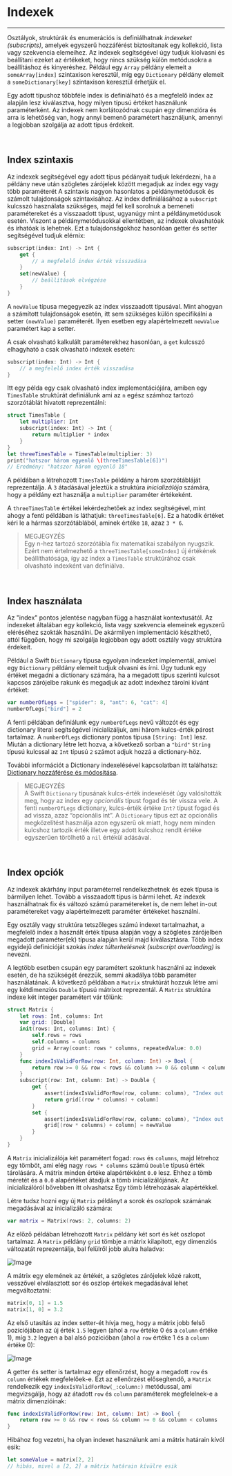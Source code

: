 # Indexek
---------
Osztályok, struktúrák és enumerációs is definiálhatnak *indexeket (subscripts)*, amelyek egyszerű hozzáférést biztosítanak egy kollekció, lista vagy szekvencia elemeihez. Az indexek segítségével úgy tudjuk kiolvasni és beállítani ezeket az értékeket, hogy nincs szükség külön metódusokra a beállításhoz és kinyeréshez. Például egy `Array` példány elemeit a `someArray[index]` szintaxison keresztül, míg egy `Dictionary` példány elemeit a `someDictionary[key]` szintaxison keresztül érhetjük el.

Egy adott típushoz többféle index is definiálható és a megfelelő index az alapján lesz kiválasztva, hogy milyen típusú értéket használunk paraméterként. Az indexek nem korlátozódnak csupán egy dimenzióra és arra is lehetőség van, hogy annyi bemenő paramétert használjunk, amennyi a legjobban szolgálja az adott típus érdekeit.

‌<a name="subscript_syntax"></a>
## Index szintaxis

Az indexek segítségével egy adott típus pédányait tudjuk lekérdezni, ha a példány neve után szögletes zárójelek között megadjuk az index egy vagy több paraméterét A szintaxis nagyon hasonlatos a példánymetódusok és számolt tulajdonságok szintaxisához. Az index definiálásához a `subscript` kulcsszó használata szükséges, majd fel kell sorolnuk a bemeneti paramétereket és a visszaadott típust, ugyanúgy mint a példánymetódusok esetén. Viszont a példánymetódusokkal ellentétben, az indexek olvashatóak és írhatóak is lehetnek. Ezt a tulajdonságokhoz hasonlóan getter és setter segítségével tudjuk elérnix:

```swift
subscript(index: Int) -> Int {
    get {
        // a megfelelő index érték visszadása
    }
    set(newValue) {
        // beállítások elvégzése
    }
}
```

A `newValue` típusa megegyezik az index visszaadott típusával. Mint ahogyan a számított tulajdonságok esetén, itt sem szükséges külön specifikálni a setter `(newValue)` paraméterét. Ilyen esetben egy alapértelmezett `newValue` paramétert kap a setter.

A csak olvasható kalkulált paraméterekhez hasonlóan, a `get` kulcsszó elhagyható a csak olvasható indexek esetén:

```swift
subscript(index: Int) -> Int {
    // a megfelelő index érték visszadása
}
```

Itt egy példa egy csak olvasható index implementációjára, amiben egy `TimesTable` struktúrát definiálunk ami az `n` egész számhoz tartozó szorzótáblát hivatott reprezentálni:

```swift
struct TimesTable {
    let multiplier: Int
    subscript(index: Int) -> Int {
        return multiplier * index
    }
}
let threeTimesTable = TimesTable(multiplier: 3)
print("hatszor három egyenlő \(threeTimesTable[6])")
// Eredmény: "hatszor három egyenlő 18"
```

A példában a létrehozott `TimesTable` példány a három szorzótábláját reprezentálja. A `3` átadásával jeleztük a struktúra *inicializálója* számára, hogy a példány ezt használja a `multiplier` paraméter értékeként.

A `threeTimesTabl`e értékei lekérdezhetőek az index segítségével, mint ahogy a fenti példában is láthatjuk: `threeTimesTable[6]`. Ez a hatodik értéket kéri le a hármas szorzótáblából, aminek értéke `18`, azaz `3 * 6`.

> MEGJEGYZÉS  
Egy n-hez tartozó szorzótábla fix matematikai szabályon nyugszik. Ezért nem értelmezhető a `threeTimesTable[someIndex]` új értékének beállíthatósága, így az index a `TimesTable` struktúrához csak olvasható indexként van definiálva.

‌<a name="subscript_usage"></a>
## Index használata

Az "index" pontos jelentése nagyban függ a használat kontextusától. Az indexeket általában egy kollekció, lista vagy szekvencia elemeinek egyszerű eléréséhez szokták használni. De akármilyen implementáció készíthető, attól függően, hogy mi szolgálja legjobban egy adott osztály vagy struktúra érdekeit.

Például a Swift `Dictionary` típusa egyolyan indexeket implementál, amivel egy `Dictionary` példány elemeit tudjuk olvasni és írni. Úgy tudunk egy értéket megadni a dictionary számára, ha a megadott típus szerinti kulcsot kapcsos zárójelbe rakunk és megadjuk az adott indexhez tárolni kívánt értéket:

```swift
var numberOfLegs = ["spider": 8, "ant": 6, "cat": 4]
numberOfLegs["bird"] = 2
```

A fenti példában definiálunk egy `numberOfLegs` nevű változót és egy dictionary literal segítségével inicializáljuk, ami három kulcs-érték párost tartalmaz. A `numberOfLegs` dictionary pontos típusa `[String: Int]` lesz. Miután a dictionary létre lett hozva, a következő sorban a `"bird"` `String` típusú kulcssal az `Int` típusú `2` számot adjuk hozzá a dictionary-höz.

További információt a Dictionary indexelésével kapcsolatban itt találhatsz: [Dictionary hozzáférése és módosítása](markdown/CollectionTypes.md).

> MEGJEGYZÉS  
A Swift `Dictionary` típusának kulcs-érték indexelését úgy valósították meg, hogy az index egy *opcionális* típust fogad és tér vissza vele. A fenti `numberOfLegs` dictionary, kulcs-érték értéke `Int?` típust fogad és ad vissza, azaz “opcionális int”. A `Dictionary` típus ezt az opcionális megközelítést használja azon egyszerű ok miatt, hogy nem minden kulcshoz tartozik érték illetve egy adott kulcshoz rendlt értéke egyszerűen törölhető a `nil` értékül adásával.

‌<a name="subscript_options"></a>
## Index opciók

Az indexek akárhány input paraméterrel rendelkezhetnek és ezek típusa is bármilyen lehet. Tovább a visszaadott típus is bármi lehet. Az indexek használhatnak fix és változó számú paramétereket is, de nem lehet in-out paramétereket vagy alapértelmezett paraméter értékeket használni.

Egy osztály vagy struktúra tetszőleges számú indexet tartalmazhat, a megfelelő index a használt érték típusa alapján vagy a szögletes zárójelben megadott paraméter(ek) típusa alapján kerül majd kiválasztásra. Több index egyidejű definicióját szokás *index túlterhelésnek (subscript overloading)* is nevezni.

A legtöbb esetben csupán egy paramétert szoktunk használni az indexek esetén, de ha szükségét érezzük, semmi akadálya több paraméter használatának. A következő példában a `Matrix` struktúrát hozzuk létre ami egy kétdimenziós `Double` típusú mátrixot reprezentál. A `Matrix` struktúra indexe két integer paramétert vár tőlünk:

```swift
struct Matrix {
    let rows: Int, columns: Int
    var grid: [Double]
    init(rows: Int, columns: Int) {
        self.rows = rows
        self.columns = columns
        grid = Array(count: rows * columns, repeatedValue: 0.0)
    }
    func indexIsValidForRow(row: Int, column: Int) -> Bool {
        return row >= 0 && row < rows && column >= 0 && column < columns
    }
    subscript(row: Int, column: Int) -> Double {
        get {
            assert(indexIsValidForRow(row, column: column), "Index out of range")
            return grid[(row * columns) + column]
        }
        set {
            assert(indexIsValidForRow(row, column: column), "Index out of range")
            grid[(row * columns) + column] = newValue
        }
    }
}
```

A `Matrix` inicializálója két paramétert fogad: `rows` és `columns`, majd létrehoz egy tömböt, ami elég nagy `rows * columns` számú `Doubl`e típusú érték tárolására. A mátrix minden értéke alapértékként `0.0` lesz. Ehhez a tömb méretét és a `0.0` alapértéket átadjuk a tömb inicializálójának. Az inicializálóról bővebben itt olvashatsz Egy tömb létrehozásak alapértékkel.

Létre tudsz hozni egy új `Matrix` példányt a sorok és oszlopok számának megadásával az inicializáló számára:

```swift
var matrix = Matrix(rows: 2, columns: 2)
```

Az előző példában létrehozott `Matrix` példány két sort és két oszlopot tartalmaz. A `Matrix` példány `grid` tömbje a mátrix kilapított, egy dimenziós változatát reprezentálja, bal felülről jobb alulra haladva:

![Image](../OEBPS/Art/subscriptMatrix01_2x.png)

A mátrix egy elemének az értékét, a szögletes zárójelek közé rakott, vesszővel elválasztott sor és oszlop értékek megadásával lehet megváltoztatni:

```swift
matrix[0, 1] = 1.5
matrix[1, 0] = 3.2
```

Az első utasítás az index setter-ét hívja meg, hogy a mátrix jobb felső pozíciójában az új érték `1.5` legyen (ahol a `row` értéke 0 és a `column` értéke 1), míg `3.2` legyen a bal alsó pozícióban (ahol a `row` értéke 1 és a `column` értéke 0):

![Image](../OEBPS/Art/subscriptMatrix02_2x.png)
 
A getter és setter is tartalmaz egy ellenőrzést, hogy a megadott `row` és `column` értékek megfelelőek-e. Ezt az ellenőrzést elősegítendő, a `Matrix` rendelkezik egy `indexIsValidForRow(_:column:)` metódussal, ami megvizsgálja, hogy az átadott `row` és `column` paraméterek megfelelnek-e a mátrix dimenzióinak:

```swift
func indexIsValidForRow(row: Int, column: Int) -> Bool {
    return row >= 0 && row < rows && column >= 0 && column < columns
}
```

Hibához fog vezetni, ha olyan indexet használunk ami a mátrix határain kívól esik:

```swift
let someValue = matrix[2, 2]
// hibás, mivel a [2, 2] a mátrix határain kívülre esik
```
